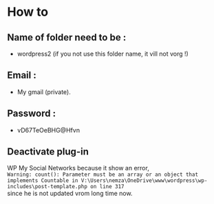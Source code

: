 # How to
## Name of folder need to be :
* wordpress2 (if you not use this folder name, it vill not vorg !)

## Email :
* My gmail (private).

## Password :
* vD67TeOeBHG@Hfvn

## Deactivate plug-in
WP My Social Networks because it show an error,  
`Warning: count(): Parameter must be an array or an object that implements Countable in V:\Users\nemza\OneDrive\www\wordpress\wp-includes\post-template.php on line 317`  
since he is not updated vrom long time now.